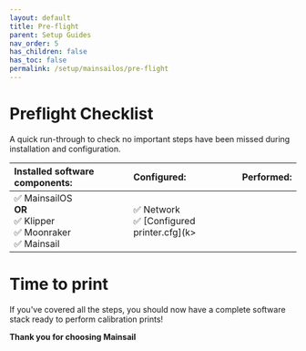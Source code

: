 ```yaml
---
layout: default
title: Pre-flight
parent: Setup Guides
nav_order: 5
has_children: false
has_toc: false
permalink: /setup/mainsailos/pre-flight
---
```


# Preflight Checklist 

A quick run-through to check no important steps have been missed during installation and configuration.

| Installed software components: | Configured: | Performed: |
| :-- | :-- | :-- |
| &#x2705;  MainsailOS<br> **OR** <br> &#x2705;  Klipper<br> &#x2705;  Moonraker<br> &#x2705;  Mainsail<br> | &#x2705;  Network<br> &#x2705;  [Configured printer.cfg](k>

# Time to print

If you've covered all the steps, you should now have a complete software stack ready to perform calibration prints!

**Thank you for choosing Mainsail**
